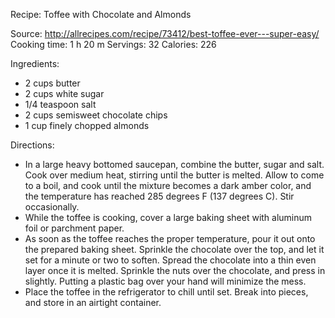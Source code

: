 Recipe: Toffee with Chocolate and Almonds

Source: http://allrecipes.com/recipe/73412/best-toffee-ever---super-easy/
Cooking time: 1 h 20 m
Servings: 32
Calories: 226

Ingredients:

- 2 cups butter
- 2 cups white sugar
- 1/4 teaspoon salt
- 2 cups semisweet chocolate chips
- 1 cup finely chopped almonds

Directions:

-  In a large heavy bottomed saucepan, combine the butter, sugar and salt. Cook
   over medium heat, stirring until the butter is melted. Allow to come to a
   boil, and cook until the mixture becomes a dark amber color, and the
   temperature has reached 285 degrees F (137 degrees C). Stir occasionally.
- While the toffee is cooking, cover a large baking sheet with aluminum foil or
  parchment paper.
- As soon as the toffee reaches the proper temperature, pour it out onto the
  prepared baking sheet. Sprinkle the chocolate over the top, and let it set
  for a minute or two to soften. Spread the chocolate into a thin even layer
  once it is melted. Sprinkle the nuts over the chocolate, and press in
  slightly. Putting a plastic bag over your hand will minimize the mess.
- Place the toffee in the refrigerator to chill until set. Break into pieces,
  and store in an airtight container.


